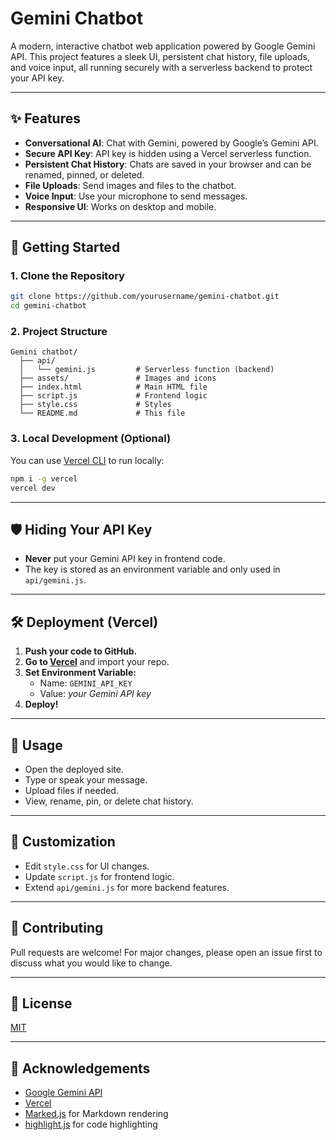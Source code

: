 # Gemini Chatbot

A modern, interactive chatbot web application powered by Google Gemini API. This project features a sleek UI, persistent chat history, file uploads, and voice input, all running securely with a serverless backend to protect your API key.

---

## ✨ Features

- **Conversational AI**: Chat with Gemini, powered by Google’s Gemini API.
- **Secure API Key**: API key is hidden using a Vercel serverless function.
- **Persistent Chat History**: Chats are saved in your browser and can be renamed, pinned, or deleted.
- **File Uploads**: Send images and files to the chatbot.
- **Voice Input**: Use your microphone to send messages.
- **Responsive UI**: Works on desktop and mobile.

---

## 🚀 Getting Started

### 1. Clone the Repository
```sh
git clone https://github.com/yourusername/gemini-chatbot.git
cd gemini-chatbot
```

### 2. Project Structure
```
Gemini chatbot/
  ├── api/
  │   └── gemini.js         # Serverless function (backend)
  ├── assets/               # Images and icons
  ├── index.html            # Main HTML file
  ├── script.js             # Frontend logic
  ├── style.css             # Styles
  └── README.md             # This file
```

### 3. Local Development (Optional)
You can use [Vercel CLI](https://vercel.com/docs/cli) to run locally:
```sh
npm i -g vercel
vercel dev
```

---

## 🛡️ Hiding Your API Key
- **Never** put your Gemini API key in frontend code.
- The key is stored as an environment variable and only used in `api/gemini.js`.

---

## 🛠️ Deployment (Vercel)

1. **Push your code to GitHub.**
2. **Go to [Vercel](https://vercel.com/)** and import your repo.
3. **Set Environment Variable:**
   - Name: `GEMINI_API_KEY`
   - Value: _your Gemini API key_
4. **Deploy!**

---

## 💬 Usage
- Open the deployed site.
- Type or speak your message.
- Upload files if needed.
- View, rename, pin, or delete chat history.

---

## 📁 Customization
- Edit `style.css` for UI changes.
- Update `script.js` for frontend logic.
- Extend `api/gemini.js` for more backend features.

---

## 🤝 Contributing
Pull requests are welcome! For major changes, please open an issue first to discuss what you would like to change.

---

## 📄 License
[MIT](LICENSE)

---

## 🙏 Acknowledgements
- [Google Gemini API](https://ai.google.dev/)
- [Vercel](https://vercel.com/)
- [Marked.js](https://marked.js.org/) for Markdown rendering
- [highlight.js](https://highlightjs.org/) for code highlighting 